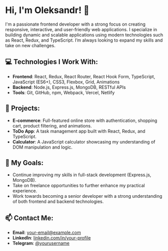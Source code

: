 # Hi, I'm Oleksandr! 👋

I'm a passionate frontend developer with a strong focus on creating responsive, interactive, and user-friendly web applications. I specialize in building dynamic and scalable applications using modern technologies such as React, Redux, and TypeScript. I’m always looking to expand my skills and take on new challenges.

## 💻 Technologies I Work With:
- **Frontend**: React, Redux, React Router, React Hook Form, TypeScript, JavaScript (ES6+), CSS3, Flexbox, Grid, Animations
- **Backend**: Node.js, Express.js, MongoDB, RESTful APIs
- **Tools**: Git, GitHub, npm, Webpack, Vercel, Netlify

## 🚀 Projects:
- **E-commerce**: Full-featured online store with authentication, shopping cart, product filtering, and animations.
- **ToDo App**: A task management app built with React, Redux, and TypeScript.
- **Calculator**: A JavaScript calculator showcasing my understanding of DOM manipulation and logic.

## 🎯 My Goals:
- Continue improving my skills in full-stack development (Express.js, MongoDB).
- Take on freelance opportunities to further enhance my practical experience.
- Work towards becoming a senior developer with a strong understanding of both frontend and backend technologies.

## 📫 Contact Me:
- **Email**: [your-email@example.com](mailto:your-email@example.com)
- **LinkedIn**: [linkedin.com/in/your-profile](https://linkedin.com/in/your-profile)
- **Telegram**: [@yourusername](https://t.me/yourusername)
